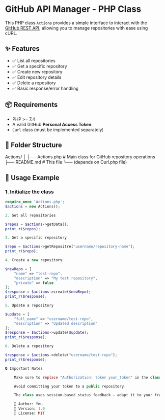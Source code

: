 # GitHub API Manager - PHP Class

This PHP class `Actions` provides a simple interface to interact with the [GitHub REST API](https://docs.github.com/en/rest), allowing you to manage repositories with ease using cURL.

## ✨ Features

- ✅ List all repositories
- ✅ Get a specific repository
- ✅ Create new repository
- ✅ Edit repository details
- ✅ Delete a repository
- ✅ Basic response/error handling

## 📦 Requirements

- PHP >= 7.4
- A valid GitHub **Personal Access Token**
- `Curl` class (must be implemented separately)

## 📂 Folder Structure

Actions/ │ ├── Actions.php # Main class for GitHub repository operations ├── README.md # This file └── (depends on Curl.php file)


## 🚀 Usage Example

### 1. Initialize the class

```php
require_once 'Actions.php';
$actions = new Actions();

2. Get all repositories

$repos = $actions->getData();
print_r($repos);

3. Get a specific repository

$repo = $actions->getRepositre("username/repository-name");
print_r($repo);

4. Create a new repository

$newRepo = [
    "name" => "test-repo",
    "description" => "My test repository",
    "private" => false
];
$response = $actions->create($newRepo);
print_r($response);

5. Update a repository

$update = [
    "full_name" => "username/test-repo",
    "description" => "Updated description"
];
$response = $actions->update($update);
print_r($response);

6. Delete a repository

$response = $actions->delete("username/test-repo");
print_r($response);

🔒 Important Notes

    Make sure to replace "Authorization: token your_token" in the class with your actual GitHub personal access token.

    Avoid committing your token to a public repository.

    The class uses session-based status feedback — adapt it to your framework or project structure as needed.

    🧠 Author: You
    📅 Version: 1.0
    📘 License: MIT

